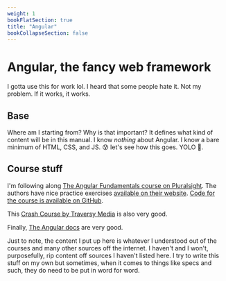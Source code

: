 ```yaml
---
weight: 1
bookFlatSection: true
title: "Angular"
bookCollapseSection: false
---
```


# Angular, the fancy web framework
I gotta use this for work lol. I heard that some people hate it. Not my problem. If it works, it works.

## Base
Where am I starting from? Why is that important? It defines what kind of content will be in this manual. I know *nothing* about Angular. I know a bare minimum of HTML, CSS, and JS. 😰 let's see how this goes. YOLO 🙂.

## Course stuff
I'm following along [The Angular Fundamentals course on Pluralsight](https://www.pluralsight.com/courses/angular-fundamentals). The authors have nice practice exercises [available on their website](https://jcoop.io/angular-practice-exercises/). [Code for the course is available on GitHub](https://github.com/jmcooper/angular-fundamentals-files).

This [Crash Course by Traversy Media](https://www.youtube.com/watch?v=3dHNOWTI7H8) is also very good.

Finally, [The Angular docs](https://angular.io/docs) are very good.

Just to note, the content I put up here is whatever I understood out of the courses and many other sources off the internet. I haven't and I won't, purposefully, rip content off sources I haven't listed here. I try to write this stuff on my own but sometimes, when it comes to things like specs and such, they do need to be put in word for word.